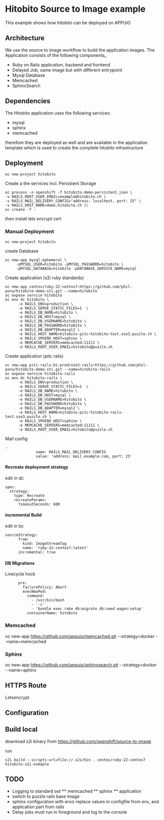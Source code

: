 # Hitobito Source to Image example

This example shows how hitobito can be deployed on APPUiO

## Architecture

We use the source to image workflow to build the application images. The Application consists of the following components_

* Ruby on Rails application, backend and frontend
* Delayed Job, same image but with different entrypoint
* Mysql Database
* Memcached
* SphinxSearch

## Dependencies

The Hitobito application uses the following services:

* mysql
* sphinx
* memcached 

therefore they are deployed as well and are available in the application template which is used to create the complete hitobito infrastructure

## Deployment

```
oc new-project hitobito
```

Create a the services incl. Persistent Storage

```
oc process -n openshift -f hitobito-demo-persistent.json \
-v RAILS_ROOT_USER_EMAIL=example@hitobito.ch \
-v RAILS_MAIL_DELIVERY_CONFIG="address: localhost, port: 25" \
-v RAILS_HOST_NAME=demo.hitobito.ch |\
oc create -f -
```

then install lets encrypt cert

### Manual Deployment

```
oc new-project hitobito
```

create Database
```
oc new-app mysql-ephemeral \
     -pMYSQL_USER=hitobito -pMYSQL_PASSWORD=hitobito \
     -pMYSQL_DATABASE=hitobito -pDATABASE_SERVICE_NAME=mysql
```

Create application (s2i ruby standards)
```
oc new-app centos/ruby-22-centos7~https://github.com/phil-pona/hitobito-demo-sti.git --name=hitobito
oc expose service hitobito 
oc env dc hitobito \
      -e RAILS_ENV=production \
      -e RAILS_SERVE_STATIC_FILES=1  \
      -e RAILS_DB_NAME=hitobito \
      -e RAILS_DB_HOST=mysql \
      -e RAILS_DB_USERNAME=hitobito \
      -e RAILS_DB_PASSWORD=hitobito \
      -e RAILS_DB_ADAPTER=mysql2 \
      -e RAILS_HOST_NAME=hitobito-pitc-hitobito-test.ose3.puzzle.ch \
      -e RAILS_SPHINX_HOST=sphinx \
      -e MEMCACHE_SERVERS=memcached:11211 \
      -e RAILS_ROOT_USER_EMAIL=hitobito@puzzle.ch 
```

Create application (pitc rails)
```
oc new-app pitc-rails-bi-prod/ose3-rails~https://github.com/phil-pona/hitobito-demo-sti.git --name=hitobito-rails
oc expose service hitobito-rails 
oc env dc hitobito-rails \
      -e RAILS_ENV=production \
      -e RAILS_SERVE_STATIC_FILES=1  \
      -e RAILS_DB_NAME=hitobito \
      -e RAILS_DB_HOST=mysql \
      -e RAILS_DB_USERNAME=hitobito \
      -e RAILS_DB_PASSWORD=hitobito \
      -e RAILS_DB_ADAPTER=mysql2 \
      -e RAILS_HOST_NAME=hitobito-pitc-hitobito-rails-test.ose3.puzzle.ch \
      -e RAILS_SPHINX_HOST=sphinx \
      -e MEMCACHE_SERVERS=memcached:11211 \
      -e RAILS_ROOT_USER_EMAIL=hitobito@puzzle.ch 
```

Mail config

```
-
              name: RAILS_MAIL_DELIVERY_CONFIG
              value: 'address: mail.example.com, port: 25'
```

#### Recreate deployment strategy

edit in dc

```
spec:
  strategy:
    type: Recreate
    recreateParams:
      timeoutSeconds: 600
```

#### incremental Build

edit in bc

```
sourceStrategy:
      from:
        kind: ImageStreamTag
        name: 'ruby-22-centos7:latest'
      incremental: true
```

#### DB Migrations

Livecycle hock
```
      pre:
        failurePolicy: Abort
        execNewPod:
          command:
            - /usr/bin/bash
            - '-c'
            - 'bundle exec rake db:migrate db:seed wagon:setup'
          containerName: hitobito
```

### Memcached

oc new-app https://github.com/appuio/memcached.git  --strategy=docker --name=memcached

### Sphinx

oc new-app https://github.com/appuio/sphinxsearch.git  --strategy=docker --name=sphinx

## HTTPS Route

Letsencrypt

## Configuration


## Build local

download s2i binary from https://github.com/openshift/source-to-image

run
```
s2i build --scripts-url=file://.s2i/bin . centos/ruby-22-centos7 hitobito-s2i-exmaple
```


## TODO

* Logging to standard out
** memcached
** sphinx
** application
* switch to puzzle rails base image
* sphinx configuration with envs replace values in configfile from env, and application part from rails
* Delay jobs must run in foreground and log to the console